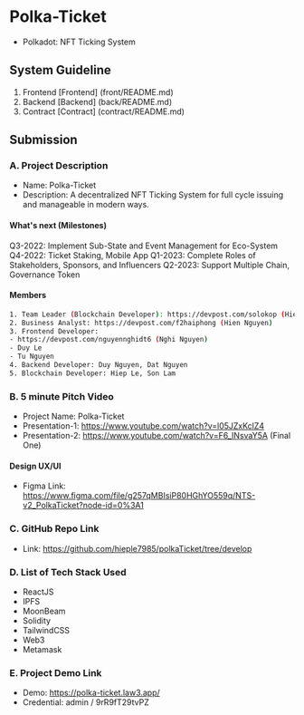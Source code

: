 # Polka-Ticket

- Polkadot: NFT Ticking System

## System Guideline

1. Frontend [Frontend] (front/README.md)
2. Backend [Backend] (back/README.md)
3. Contract [Contract] (contract/README.md)

## Submission

### A. Project Description

- Name: Polka-Ticket
- Description: A decentralized NFT Ticking System for full cycle issuing and manageable in modern ways.

#### What's next (Milestones)

Q3-2022: Implement Sub-State and Event Management for Eco-System
Q4-2022: Ticket Staking, Mobile App
Q1-2023: Complete Roles of Stakeholders, Sponsors, and Influencers
Q2-2023: Support Multiple Chain, Governance Token
#### Members

```sh
1. Team Leader (Blockchain Developer): https://devpost.com/solokop (Hiep Le)
2. Business Analyst: https://devpost.com/f2haiphong (Hien Nguyen)
3. Frontend Developer:
- https://devpost.com/nguyennghidt6 (Nghi Nguyen)
- Duy Le
- Tu Nguyen
4. Backend Developer: Duy Nguyen, Dat Nguyen
5. Blockchain Developer: Hiep Le, Son Lam
```

### B. 5 minute Pitch Video

- Project Name: Polka-Ticket
- Presentation-1: https://www.youtube.com/watch?v=l05JZxKclZ4
- Presentation-2: https://www.youtube.com/watch?v=F6_INsvaY5A (Final One)

#### Design UX/UI

- Figma Link: https://www.figma.com/file/g257qMBIsiP80HGhYO559q/NTS-v2_PolkaTicket?node-id=0%3A1

### C. GitHub Repo Link

- Link: https://github.com/hieple7985/polkaTicket/tree/develop

### D. List of Tech Stack Used

- ReactJS
- IPFS
- MoonBeam
- Solidity
- TailwindCSS
- Web3
- Metamask

### E. Project Demo Link

- Demo: https://polka-ticket.law3.app/
- Credential: admin / 9rR9fT29tvPZ